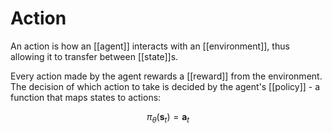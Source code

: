 # Action

An action is how an [[agent]] interacts with an [[environment]], thus allowing it to transfer between [[state]]s.

Every action made by the agent rewards a [[reward]] from the environment. The decision of which action to take is decided by the agent's [[policy]] - a function that maps states to actions:

$$\pi_\theta(\bm{s}_t) = \bm{a}_t$$